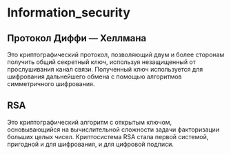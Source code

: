 # Information_security
**Протокол Диффи — Хеллмана**
-------------------------
Это криптографический протокол, позволяющий двум и более сторонам получить общий секретный ключ, используя незащищенный от прослушивания канал связи. Полученный ключ используется для шифрования дальнейшего обмена с помощью алгоритмов симметричного шифрования.

**RSA**
-------------------------
Это криптографический алгоритм с открытым ключом, основывающийся на вычислительной сложности задачи факторизации больших целых чисел. Криптосистема RSA стала первой системой, пригодной и для шифрования, и для цифровой подписи.
